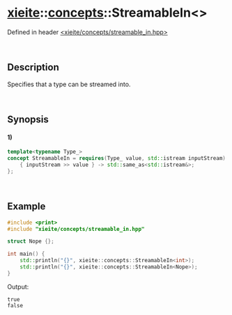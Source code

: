 # [xieite](../../xieite.md)\:\:[concepts](../../concepts.md)\:\:StreamableIn\<\>
Defined in header [<xieite/concepts/streamable_in.hpp>](../../../include/xieite/concepts/streamable_in.hpp)

&nbsp;

## Description
Specifies that a type can be streamed into.

&nbsp;

## Synopsis
#### 1)
```cpp
template<typename Type_>
concept StreamableIn = requires(Type_ value, std::istream inputStream) {
    { inputStream >> value } -> std::same_as<std::istream&>;
};
```

&nbsp;

## Example
```cpp
#include <print>
#include "xieite/concepts/streamable_in.hpp"

struct Nope {};

int main() {
    std::println("{}", xieite::concepts::StreamableIn<int>);
    std::println("{}", xieite::concepts::StreamableIn<Nope>);
}
```
Output:
```
true
false
```
